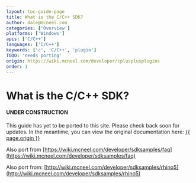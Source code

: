 ```yaml
---
layout: toc-guide-page
title: What is the C/C++ SDK?
author: dale@mcneel.com
categories: ['Overview']
platforms: ['Windows']
apis: ['C/C++']
languages: ['C/C++']
keywords: ['c', 'C/C++', 'plugin']
TODO: 'needs porting'
origin: https://wiki.mcneel.com/developer/cplusplusplugins
order: 1
---
```


# What is the C/C++ SDK?

<div class="bs-callout bs-callout-danger">
  <h4>UNDER CONSTRUCTION</h4>
  <p>This guide has yet to be ported to this site.  Please check back soon for updates.  
  In the meantime, you can view the original documentation here:
  <a href="{{ page.origin }}">{{ page.origin }}</a></p>
</div>

Also port from [https://wiki.mcneel.com/developer/sdksamples/faq](https://wiki.mcneel.com/developer/sdksamples/faq)

Also port from:
[http://wiki.mcneel.com/developer/sdksamples/rhino5](http://wiki.mcneel.com/developer/sdksamples/rhino5)

